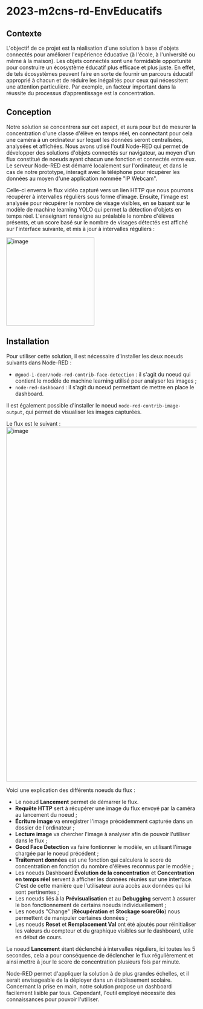 # 2023-m2cns-rd-EnvEducatifs

## Contexte

L'objectif de ce projet est la réalisation d'une solution à base d'objets connectés pour améliorer l'expérience éducative (à l'école, à l'université ou même à la maison). Les objets connectés sont une formidable opportunité pour construire un écosystème éducatif plus efficace et plus juste. En effet, de tels écosystèmes peuvent faire en sorte de fournir un parcours éducatif approprié à chacun et de réduire les inégalités pour ceux qui nécessitent une attention particulière. Par exemple, un facteur important dans la réussite du processus d’apprentissage est la concentration. 

## Conception

Notre solution se concentrera sur cet aspect, et aura pour but de mesurer la concentration d'une classe d'élève en temps réel, en connectant pour cela une caméra à un ordinateur sur lequel les données seront centralisées, analysées et affichées. 
Nous avons utlisé l'outil Node-RED qui permet de développer des solutions d'objets connectés sur navigateur, au moyen d'un flux constitué de noeuds ayant chacun une fonction et connectés entre eux. Le serveur Node-RED est démarré localement sur l'ordinateur, et dans le cas de notre prototype, interagit avec le téléphone pour récupérer les données au moyen d'une application nommée "IP Webcam". 

Celle-ci enverra le flux vidéo capturé vers un lien HTTP que nous pourrons récupérer à intervalles régulièrs sous forme d'image. Ensuite, l'image est analysée pour récupérer le nombre de visage visibles, en se basant sur le modèle de machine learning YOLO qui permet la détection d'objets en temps réel. L'enseignant renseigne au préalable le nombre d'élèves présents, et un score basé sur le nombre de visages détectés est affiché sur l'interface suivante, et mis à jour à intervalles réguliers : 

<img width="233" alt="image" src="https://github.com/evry-paris-saclay/2023-m2cns-rd-EnvEducatifs/assets/47394498/d7d2b863-06ad-443b-9d12-2b704f4ac957">

## Installation

Pour utiliser cette solution, il est nécessaire d'installer les deux noeuds suivants dans Node-RED :
- `@good-i-deer/node-red-contrib-face-detection` : il s'agit du  noeud qui contient le modèle de machine learning utilisé pour analyser les images ;
- `node-red-dashboard` : il s'agit du noeud permettant de mettre en place le dashboard.

Il est également possible d'installer le noeud `node-red-contrib-image-output`, qui permet de visualiser les images capturées.

Le flux est le suivant : 
<img width="936" alt="image" src="https://github.com/evry-paris-saclay/2023-m2cns-rd-EnvEducatifs/assets/47394498/21990ab6-a33f-4589-9760-512da4ad0ace">


Voici une explication des différents noeuds du flux :
- Le noeud **Lancement** permet de démarrer le flux.
- **Requête HTTP** sert à récupérer une image du flux envoyé par la caméra au lancement du noeud ;
- **Écriture image** va enregistrer l'image précédemment capturée dans un dossier de l'ordinateur ;
- **Lecture image** va chercher l'image à analyser afin de pouvoir l'utiliser dans le flux ;
- **Good Face Detection** va faire fontionner le modèle, en utilisant l'image chargée par le noeud précédent ;
- **Traîtement données** est une fonction qui calculera le score de concentration en fonction du nombre d'élèves reconnus par le modèle ;
- Les noeuds Dashboard **Évolution de la concentration** et  **Concentration en temps réel** servent à afficher les données réunies sur une interface. C'est de cette manière que l'utilisateur aura accès aux données qui lui sont pertinentes ;
- Les noeuds liés à la **Prévisualisation** et au **Debugging** servent à assurer le bon fonctionnement de certains noeuds individuellement ;
- Les noeuds "Change" (**Récupération** et **Stockage scoreGlo**) nous permettent de manipuler certaines données ;
- Les noeuds **Reset** et **Remplacement Val** ont été ajoutés pour réinitialiser les valeurs du compteur et du graphique visibles sur le dashboard, utile en début de cours.

Le noeud **Lancement** étant déclenché à intervalles réguliers, ici toutes les 5 secondes, cela a pour conséquence de déclencher le flux régulièrement et ainsi mettre à jour le score de concentration plusieurs fois par minute.
  
Node-RED permet d'appliquer la solution à de plus grandes échelles, et il serait envisageable de la déployer dans un établissement scolaire. Concernant la prise en main, notre solution propose un dashboard facilement lisible par tous. Cependant, l'outil employé nécessite des connaissances pour pouvoir l'utiliser.
